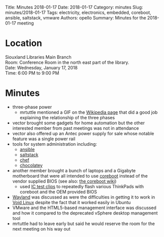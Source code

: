 Title: Minutes 2018-01-17
Date: 2018-01-17
Category: minutes
Slug: minutes/2018-01-17
Tags: electricity, electronics, embedded, coreboot, ansible, saltstack, vmware
Authors: opello
Summary: Minutes for the 2018-01-17 meeting

Location
========

Siouxland Libraries Main Branch  
Room: Conference Room in the north east part of the library.  
Date: Wednesday, January 17, 2018  
Time: 6:00 PM to 9:00 PM

Minutes
=======

* three-phase power
    * mrtuttle mentioned a GIF on the [Wikipedia
      page](https://en.wikipedia.org/wiki/Three-phase_electric_power) that did
      a good job explaining the relationship of the three phases
* vector brought some gadgets for home automation but the other interested
  member from past meetings was not in attendance
* vector also offered up an Antec power supply for sale whose notable feature
  was a single power rail
* tools for system administration including:
    * [ansible](https://www.ansible.com/)
    * [saltstack](https://saltstack.com/)
    * [chef](https://www.chef.io/chef/)
    * [chocolatey](https://chocolatey.org/)
* another member brought a bunch of laptops and a Gigabyte motherboard that
  were all intended to use [coreboot](https://coreboot.org/) instead of the
  vendor supplied BIOS (see also:  [the coreboot
  wiki](https://www.coreboot.org/Welcome_to_coreboot))
    * used [IC test
      clips](https://www.digikey.com/products/en/test-and-measurement/test-clips-ic/624)
      to repeatedly flash various ThinkPads with coreboot and the OEM provided
      BIOS
* [Wayland](https://wayland.freedesktop.org/) was discussed as were the
  difficulties in getting it to work in [Void Linux](https://www.voidlinux.eu/)
  despite the fact that it worked easily in Ubuntu
* VMware and the HTML5-based management interface was discussed and how it
  compared to the deprecated vSphere desktop management tool
* mrtuttle had to leave early but said he would reserve the room for the next
  meeting on his way out
